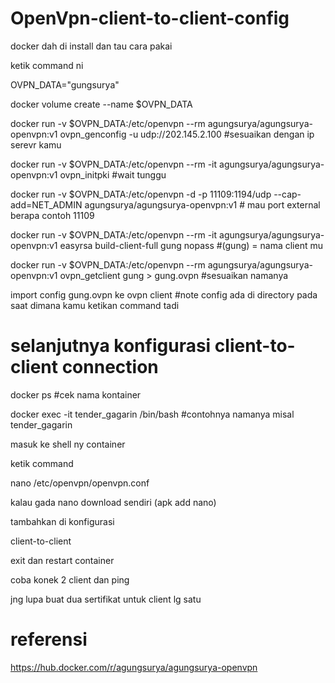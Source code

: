 # OpenVpn-client-to-client-config

docker dah di install dan tau cara pakai

ketik command ni 

OVPN_DATA="gungsurya"

docker volume create --name $OVPN_DATA

docker run -v $OVPN_DATA:/etc/openvpn --rm agungsurya/agungsurya-openvpn:v1 ovpn_genconfig -u udp://202.145.2.100 #sesuaikan dengan ip serevr kamu

docker run -v $OVPN_DATA:/etc/openvpn --rm -it agungsurya/agungsurya-openvpn:v1 ovpn_initpki #wait tunggu

docker run -v $OVPN_DATA:/etc/openvpn -d -p 11109:1194/udp --cap-add=NET_ADMIN agungsurya/agungsurya-openvpn:v1 # mau port external berapa contoh 11109

docker run -v $OVPN_DATA:/etc/openvpn --rm -it agungsurya/agungsurya-openvpn:v1 easyrsa build-client-full gung nopass #(gung) = nama client mu

docker run -v $OVPN_DATA:/etc/openvpn --rm agungsurya/agungsurya-openvpn:v1 ovpn_getclient gung > gung.ovpn #sesuaikan namanya

import config gung.ovpn ke ovpn client #note config ada di directory pada saat dimana kamu ketikan command tadi




# selanjutnya konfigurasi client-to-client connection

docker ps #cek nama kontainer 

docker exec -it tender_gagarin /bin/bash  #contohnya namanya misal tender_gagarin

masuk ke shell ny container

ketik command

nano /etc/openvpn/openvpn.conf

kalau gada nano download sendiri (apk add nano)

tambahkan di konfigurasi

client-to-client

exit dan restart container

coba konek 2 client dan ping

jng lupa buat dua sertifikat untuk client lg satu

# referensi

https://hub.docker.com/r/agungsurya/agungsurya-openvpn
